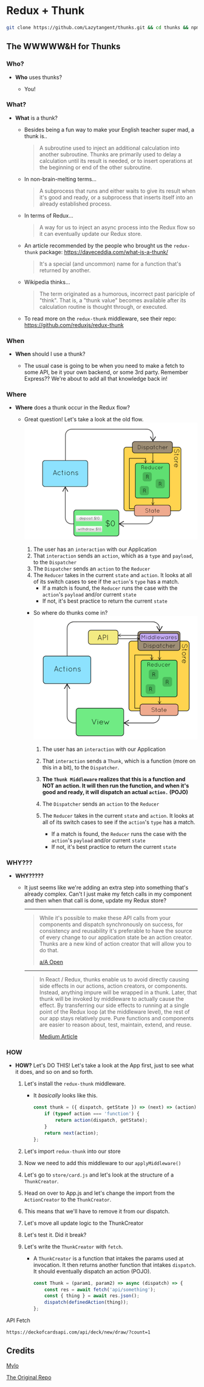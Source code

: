 # Redux + Thunk

```bash
git clone https://github.com/Lazytangent/thunks.git && cd thunks && npm install
```

## The WWWWW&H for Thunks

### Who?

- **Who** uses thunks?

  - You!

### What?

- **What** is a thunk?

  - Besides being a fun way to make your English teacher super mad, a thunk is..

    > A subroutine used to inject an additional calculation into another subroutine. Thunks are primarily used to delay a calculation until its result is needed, or to insert operations at the beginning or end of the other subroutine.

  - In non-brain-melting terms...

    > A subprocess that runs and either waits to give its result when it's good and ready, or a subprocess that inserts itself into an already established process.

  - In terms of Redux...

    > A way for us to inject an async process into the Redux flow so it can eventually update our Redux store.

  - An article recommended by the people who brought us the `redux-thunk`
      package: https://daveceddia.com/what-is-a-thunk/

    > It's a special (and uncommon) name for a function that's returned by
    > another.

  - Wikipedia thinks...

    > The term originated as a humorous, incorrect past pariciple of "think".
    > That is, a "thunk value" becomes available after its calculation routine
    > is thought through, or executed.

  - To read more on the `redux-thunk` middleware, see their repo: https://github.com/reduxjs/redux-thunk

### When

- **When** should I use a thunk?

  - The usual case is going to be when you need to make a fetch to some API, be it your own backend, or some 3rd party. Remember Express?? We're about to add all that knowledge back in!

### Where

- **Where** does a thunk occur in the Redux flow?

  - Great question! Let's take a look at the old flow.
    ![redux](./redux.gif)

    1. The user has an `interaction` with our Application
    2. That `interaction` sends an `action`, which as a `type` and `payload`, to the `Dispatcher`
    3. The `Dispatcher` sends an `action` to the `Reducer`
    4. The `Reducer` takes in the current `state` and `action`. It looks at all of its switch cases to see if the `action`'s `type` has a match.
        - If a match is found, the `Reducer` runs the case with the `action`'s `payload` and/or current `state`
        - If not, it's best practice to return the current `state`

    - So where do thunks come in?
        ![redux with thunk](./redux-thunk.gif)

        1. The user has an `interaction` with our Application
        2. That `interaction` sends a `Thunk`, which is a function (more on this in a bit), to the `Dispatcher`.

        3. **The `Thunk Middleware` realizes that this is a function and NOT an action. It will then run the function, and when it's good and ready, it will dispatch an actual `action.` (POJO)**

        4. The `Dispatcher` sends an `action` to the `Reducer`
        5. The `Reducer` takes in the current `state` and `action`. It looks at all of its switch cases to see if the `action`'s `type` has a match.
            - If a match is found, the `Reducer` runs the case with the `action`'s `payload` and/or current `state`
            - If not, it's best practice to return the current `state`

### WHY???

- **WHY?????**

  - It just seems like we're adding an extra step into something that's already complex. Can't I just make my fetch calls in my component and then when that call is done, update my Redux store?

    ***

    > While it's possible to make these API calls from your components and dispatch synchronously on success, for consistency and reusability it's preferable to have the source of every change to our application state be an action creator. Thunks are a new kind of action creator that will allow you to do that.
    >
    > [a/A Open](https://open.appacademy.io/learn/js-py---sep-2020-online/week-15-sep-2020-online/thunk-actions)

    ***

    > In React / Redux, thunks enable us to avoid directly causing side effects in our actions, action creators, or components. Instead, anything impure will be wrapped in a thunk. Later, that thunk will be invoked by middleware to actually cause the effect. By transferring our side effects to running at a single point of the Redux loop (at the middleware level), the rest of our app stays relatively pure. Pure functions and components are easier to reason about, test, maintain, extend, and reuse.
    >
    > [Medium Article](https://medium.com/fullstack-academy/thunks-in-redux-the-basics-85e538a3fe60#:~:text=Thunks%20in%20React%20%26%20Redux,be%20wrapped%20in%20a%20thunk.)

### HOW

- **HOW?**
    Let's DO THIS! Let's take a look at the App first, just to see what it does, and so on and so forth.

    1. Let's install the `redux-thunk` middleware.

        - It _basically_ looks like this.

            ```js
            const thunk = ({ dispatch, getState }) => (next) => (action) => {
                if (typeof action === 'function') {
                    return action(dispatch, getState);
                }
                return next(action);
            };
            ```

    2. Let's import `redux-thunk` into our store
    3. Now we need to add this middleware to our `applyMiddleware()`
    4. Let's go to `store/card.js` and let's look at the structure of a `ThunkCreator`.
    5. Head on over to App.js and let's change the import from the `ActionCreator` to the `ThunkCreator`.
    6. This means that we'll have to remove it from our dispatch.
    7. Let's move all update logic to the ThunkCreator
    8. Let's test it. Did it break?
    9. Let's write the `ThunkCreator` with `fetch`.

        - A `ThunkCreator` is a function that intakes the params used at invocation. It then returns another function that intakes `dispatch`. It should eventually dispatch an action (POJO).

            ```js
            const Thunk = (param1, param2) => async (dispatch) => {
                const res = await fetch('api/something');
                const { thing } = await res.json();
                dispatch(definedAction(thing));
            };
            ```

API Fetch
```
https://deckofcardsapi.com/api/deck/new/draw/?count=1
```

## Credits

[Mylo](https://github.com/mylo-james)

[The Original Repo](https://github.com/mylo-james/thunks)
